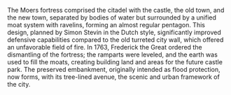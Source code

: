 The Moers fortress comprised the citadel with the castle, the old town, and the new town, separated by bodies of water but surrounded by a unified moat system with ravelins, forming an almost regular pentagon. This design, planned by Simon Stevin in the Dutch style, significantly improved defensive capabilities compared to the old turreted city wall, which offered an unfavorable field of fire. In 1763, Frederick the Great ordered the dismantling of the fortress; the ramparts were leveled, and the earth was used to fill the moats, creating building land and areas for the future castle park. The preserved embankment, originally intended as flood protection, now forms, with its tree-lined avenue, the scenic and urban framework of the city.
